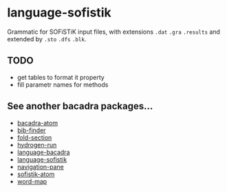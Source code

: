 # language-sofistik

Grammatic for SOFiSTiK input files, with extensions `.dat` `.gra` `.results` and extended by `.sto` `.dfs` `.blk`.

## TODO

* get tables to format it property
* fill parametr names for methods

## See another bacadra packages...

* [bacadra-atom](https://github.com/bacadra/bacadra-atom)
* [bib-finder](https://github.com/bacadra/bib-finder)
* [fold-section](https://github.com/bacadra/fold-section)
* [hydrogen-run](https://github.com/bacadra/hydrogen-run)
* [language-bacadra](https://github.com/bacadra/language-bacadra)
* [language-sofistik](https://github.com/bacadra/language-sofistik)
* [navigation-pane](https://github.com/bacadra/navigation-pane)
* [sofistik-atom](https://github.com/bacadra/sofistik-atom)
* [word-map](https://github.com/bacadra/word-map)
